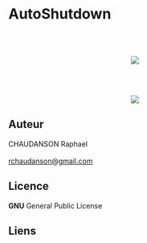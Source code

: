 
# AutoShutdown
<br><br>
<p align="center">
  <img src="http://www.linux-migration.fr/Home1b.jpg" />
</p><br><br>
<p align="center">
  <img src="http://www.linux-migration.fr/Home2b.jpg" />
</p>


## Auteur
CHAUDANSON Raphael<br><br>
rchaudanson@gmail.com

## Licence

**GNU** General Public License

## Liens

